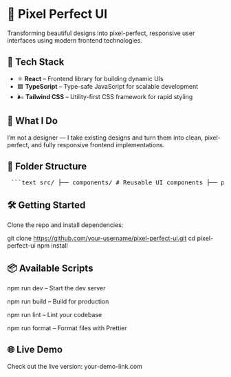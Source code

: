 # 🎨 Pixel Perfect UI

Transforming beautiful designs into pixel-perfect, responsive user interfaces using modern frontend technologies.

## 🚀 Tech Stack

- ⚛️ **React** – Frontend library for building dynamic UIs
- 🟦 **TypeScript** – Type-safe JavaScript for scalable development
- 🌬 **Tailwind CSS** – Utility-first CSS framework for rapid styling

## 📐 What I Do

I’m not a designer — I take existing designs and turn them into clean, pixel-perfect, and fully responsive frontend implementations.

## 📁 Folder Structure

<pre> ```text src/ ├── components/ # Reusable UI components ├── pages/ # Page-level components ├── assets/ # Images, fonts, etc. ├── styles/ # Tailwind and global styles └── utils/ # Helper functions and types ``` </pre>

## 🛠️ Getting Started

Clone the repo and install dependencies:

git clone https://github.com/your-username/pixel-perfect-ui.git
cd pixel-perfect-ui
npm install

## 📦 Available Scripts

npm run dev – Start the dev server

npm run build – Build for production

npm run lint – Lint your codebase

npm run format – Format files with Prettier

## 🌐 Live Demo

Check out the live version: your-demo-link.com
